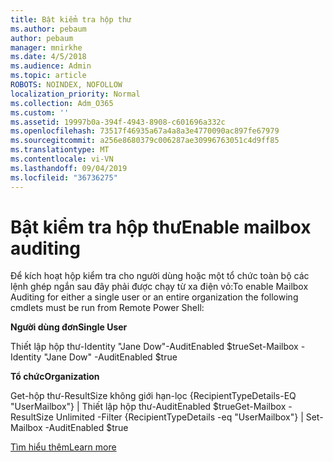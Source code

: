 ```yaml
---
title: Bật kiểm tra hộp thư
ms.author: pebaum
author: pebaum
manager: mnirkhe
ms.date: 4/5/2018
ms.audience: Admin
ms.topic: article
ROBOTS: NOINDEX, NOFOLLOW
localization_priority: Normal
ms.collection: Adm_O365
ms.custom: ''
ms.assetid: 19997b0a-394f-4943-8908-c601696a332c
ms.openlocfilehash: 73517f46935a67a4a8a3e4770090ac897fe67979
ms.sourcegitcommit: a256e8680379c006287ae30996763051c4d9ff85
ms.translationtype: MT
ms.contentlocale: vi-VN
ms.lasthandoff: 09/04/2019
ms.locfileid: "36736275"
---
```

# <a name="enable-mailbox-auditing"></a><span data-ttu-id="88f69-102">Bật kiểm tra hộp thư</span><span class="sxs-lookup"><span data-stu-id="88f69-102">Enable mailbox auditing</span></span>

<span data-ttu-id="88f69-103">Để kích hoạt hộp kiểm tra cho người dùng hoặc một tổ chức toàn bộ các lệnh ghép ngắn sau đây phải được chạy từ xa điện vỏ:</span><span class="sxs-lookup"><span data-stu-id="88f69-103">To enable Mailbox Auditing for either a single user or an entire organization the following cmdlets must be run from Remote Power Shell:</span></span>
  
 <span data-ttu-id="88f69-104">**Người dùng đơn**</span><span class="sxs-lookup"><span data-stu-id="88f69-104">**Single User**</span></span>
  
<span data-ttu-id="88f69-105">Thiết lập hộp thư-Identity "Jane Dow"-AuditEnabled $true</span><span class="sxs-lookup"><span data-stu-id="88f69-105">Set-Mailbox -Identity "Jane Dow" -AuditEnabled $true</span></span>
  
 <span data-ttu-id="88f69-106">**Tổ chức**</span><span class="sxs-lookup"><span data-stu-id="88f69-106">**Organization**</span></span>
  
<span data-ttu-id="88f69-107">Get-hộp thư-ResultSize không giới hạn-lọc {RecipientTypeDetails-EQ "UserMailbox"} | Thiết lập hộp thư-AuditEnabled $true</span><span class="sxs-lookup"><span data-stu-id="88f69-107">Get-Mailbox -ResultSize Unlimited -Filter {RecipientTypeDetails -eq "UserMailbox"} | Set-Mailbox -AuditEnabled $true</span></span>
  
[<span data-ttu-id="88f69-108">Tìm hiểu thêm</span><span class="sxs-lookup"><span data-stu-id="88f69-108">Learn more</span></span>](https://docs.microsoft.com/office365/securitycompliance/enable-mailbox-auditing)
  

